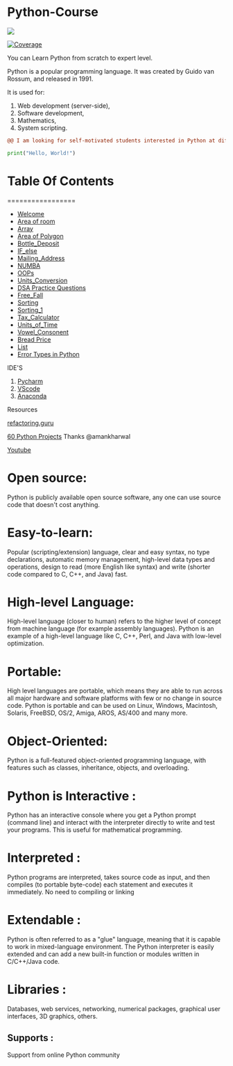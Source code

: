# Python-Course

![](https://media.giphy.com/media/FBZbjL8WFnV4K7oazM/giphy.gif)

<a href="https://codecov.io/gh/tiangolo/fastapi" target="_blank">
    <img src="https://img.shields.io/badge/Python-darkblue.svg?style=flat&logo=python&logoColor=white" alt="Coverage">
</a>


You can Learn Python from scratch to expert level.

Python is a popular programming language. It was created by Guido van Rossum, and released in 1991.

It is used for:

1. Web development (server-side),
2. Software development,
3. Mathematics,
4. System scripting.

```diff
@@ I am looking for self-motivated students interested in Python at different levels! @@
```

```python
print("Hello, World!")

```

# Table Of Contents
=================

- [Welcome](https://github.com/Sshashank0743/Python-Course/blob/master/Hello/Hello%2C%20user.ipynb)
- [Area of room](https://github.com/Sshashank0743/Python-Course/blob/master/Area/Aea%20of%20Room.ipynb)
- [Array](https://github.com/Sshashank0743/Python-Course/tree/master/Array)
- [Area of Polygon](https://github.com/Sshashank0743/Python-Course/blob/master/Area_of_Polygon/Area_Of_Regular_Polygon.ipynb)
- [Bottle_Deposit](https://github.com/Sshashank0743/Python-Course/blob/master/Bottle_Deposit_Amount/Bottle%20Deposits.ipynb)
- [IF_else](https://github.com/Sshashank0743/Python-Course/tree/master/IF_else)
- [Mailing_Address](https://github.com/Sshashank0743/Python-Course/blob/master/Email-Address/EMail%20.ipynb)
- [NUMBA](https://github.com/Sshashank0743/Python-Course/tree/master/NUMBA)
- [OOPs](https://github.com/Sshashank0743/Python-Course/tree/master/OOPs)
- [Units_Conversion](https://github.com/Sshashank0743/Python-Course/blob/master/Unit_Conversion/Height_Units_Conversion.ipynb)
- [DSA Practice Questions](https://github.com/Sshashank0743/Python-Course/tree/master/ipynb-Files)
- [Free_Fall](https://github.com/Sshashank0743/Python-Course/blob/master/Free_Fall/Free_Fall.ipynb)
- [Sorting](https://github.com/Sshashank0743/Python-Course/blob/master/Sort_Integers/Sort%20Integers.ipynb)
- [Sorting_1](https://github.com/Sshashank0743/Python-Course/blob/master/Sum_of_Integers/Sum_Of_n_Positive_Integers.ipynb)
- [Tax_Calculator](https://github.com/Sshashank0743/Python-Course/blob/master/Tax_calculator/Tax_Tip_Calculator.ipynb)
- [Units_of_Time](https://github.com/Sshashank0743/Python-Course/blob/master/Units_of_time/Units%20of%20Time.ipynb)
- [Vowel_Consonent](https://github.com/Sshashank0743/Python-Course/blob/master/Vowel_Consonant/Vowel_or_Consonant.ipynb)
- [Bread Price](https://github.com/Sshashank0743/Python-Course/blob/master/Bread%20Price/Bread_Price.ipynb)
- [List](https://github.com/Sshashank0743/Python-Course/tree/master/List)
- [Error Types in Python](https://github.com/Sshashank0743/Python-Course/tree/master/Types_of_errors)

IDE'S 
1. [Pycharm](https://www.jetbrains.com/pycharm/download/#section=windows)
2. [VScode](https://code.visualstudio.com/download)
3. [Anaconda](https://www.anaconda.com/products/distribution)


Resources

[refactoring.guru](https://refactoring.guru/design-patterns/python)

[60 Python Projects](https://medium.com/coders-camp/60-python-projects-with-source-code-919cd8a6e512)    Thanks @amankharwal

[Youtube](https://www.youtube.com/watch?v=yVlMaynpaO8&t=51s)

# Open source:
Python is publicly available open source software, any one can use source code that doesn't cost anything.

# Easy-to-learn: 
Popular (scripting/extension) language, clear and easy syntax, no type declarations, automatic memory management, high-level data types and operations, design to read (more English like syntax) and write (shorter code compared to C, C++, and Java) fast.

# High-level Language:
High-level language (closer to human) refers to the higher level of concept from machine language (for example assembly languages). Python is an example of a high-level language like C, C++, Perl, and Java with low-level optimization.

# Portable:
High level languages are portable, which means they are able to run across all major hardware and software platforms with few or no change in source code. Python is portable and can be used on Linux, Windows, Macintosh, Solaris, FreeBSD, OS/2, Amiga, AROS, AS/400 and many more.

# Object-Oriented: 
Python is a full-featured object-oriented programming language, with features such as classes, inheritance, objects, and overloading.

# Python is Interactive :
Python has an interactive console where you get a Python prompt (command line) and interact with the interpreter directly to write and test your programs. This is useful for mathematical programming.

# Interpreted : 
Python programs are interpreted, takes source code as input, and then compiles (to portable byte-code) each statement and executes it immediately. No need to compiling or linking

# Extendable : 
Python is often referred to as a "glue" language, meaning that it is capable to work in mixed-language environment. The Python interpreter is easily extended and can add a new built-in function or modules written in C/C++/Java code.

# Libraries : 
Databases, web services, networking, numerical packages, graphical user interfaces, 3D graphics, others.

## Supports :
Support from online Python community
